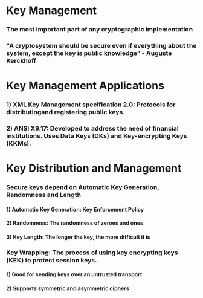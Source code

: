 # Key Management

### The most important part of any cryptographic implementation

### "A cryptosystem should be secure even if everything about the system, except the key is public knowledge" - Auguste Kerckhoff

# Key Management Applications

### 1) XML Key Management specification 2.0: Protocols for distributingand registering public keys.

### 2) ANSI X9.17: Developed to address the need of financial institutions. Uses Data Keys (DKs) and Key-encrypting Keys (KKMs).

# Key Distribution and Management

### Secure keys depend on Automatic Key Generation, Randomness and Length

#### 1) Automatic Key Generation: Key Enforcement Policy

#### 2) Randomness: The randomness of zeroes and ones

#### 3) Key Length: The longer the key, the more difficult it is

### Key Wrapping: The process of using key encrypting keys (KEK) to protect session keys.

#### 1) Good for sending keys over an untrusted transport

#### 2) Supports symmetric and asymmetric ciphers
